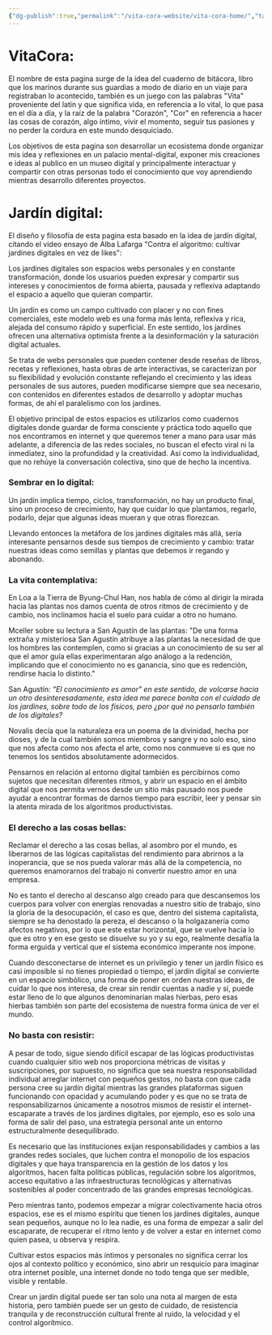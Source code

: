 ```yaml
---
{"dg-publish":true,"permalink":"/vita-cora-website/vita-cora-home/","tags":["gardenEntry"],"created":"2025-07-08T22:44:22.900+02:00","updated":"2025-07-09T23:06:14.158+02:00"}
---
```


# VitaCora:
El nombre de esta pagina surge de la idea del cuaderno de bitácora, libro que los marinos durante sus guardias a modo de diario en un viaje para registraban lo acontecido, también es un juego con las palabras "Vita" proveniente del latín y que significa vida, en referencia a lo vital, lo que pasa en el día a día, y la raíz de la palabra "Corazón", "Cor" en referencia a hacer las cosas de corazón, algo íntimo, vivir el momento, seguir tus pasiones y no perder la cordura en este mundo desquiciado. 

Los objetivos de esta pagina son desarrollar un ecosistema donde organizar mis idea y reflexiones en un palacio mental-digital, exponer mis creaciones e ideas al publico en un museo digital y principalmente interactuar y compartir con otras personas todo el conocimiento que voy aprendiendo mientras desarrollo diferentes proyectos.


# Jardín digital:
El diseño y filosofía de esta pagina esta basado en la idea de jardín digital, citando el video ensayo de Alba Lafarga "Contra el algoritmo: cultivar jardines digitales en vez de likes":

Los jardines digitales son espacios webs personales y en constante transformación, donde los usuarios pueden expresar y compartir sus intereses y conocimientos de forma abierta, pausada y reflexiva adaptando el espacio a aquello que quieran compartir.

Un jardín es como un campo cultivado con placer y no con fines comerciales, este modelo web es una forma más lenta, reflexiva y rica, alejada del consumo rápido y superficial. En este sentido, los jardines ofrecen una alternativa optimista frente a la desinformación y la saturación digital actuales.

Se trata de webs personales que pueden contener desde reseñas de libros, recetas y reflexiones, hasta obras de arte interactivas, se caracterizan por su flexibilidad y evolución constante reflejando el crecimiento y las ideas personales de sus autores, pueden modificarse siempre que sea necesario, con contenidos en diferentes estados de desarrollo y  adoptar muchas formas, de ahí el paralelismo con los jardines.

El objetivo principal de estos espacios es utilizarlos como cuadernos digitales donde guardar de forma consciente y práctica todo aquello que nos encontramos en internet y que queremos tener a mano para usar más adelante, a diferencia de las redes sociales, no buscan el efecto viral ni la inmediatez, sino la profundidad y la creatividad. Así como la individualidad, que no rehúye la conversación colectiva, sino que de hecho la incentiva.


### Sembrar en lo digital:
Un jardín implica tiempo, ciclos, transformación, no hay un producto final, sino un proceso de crecimiento, hay que cuidar lo que plantamos, regarlo, podarlo, dejar que algunas ideas mueran y que otras florezcan. 

Llevando entonces la metáfora de los jardines digitales más allá, sería interesante pensarnos desde sus tiempos de crecimiento y cambio: tratar nuestras ideas como semillas y plantas que debemos ir regando y abonando.


### La vita contemplativa:
En Loa a la Tierra de Byung-Chul Han, nos habla de cómo al dirigir la mirada hacia las plantas nos damos cuenta de otros ritmos de crecimiento y de cambio, nos inclinamos hacia el suelo para cuidar a otro no humano. 

Mceller sobre su lectura a San Agustín de las plantas: "De una forma extraña y misteriosa San Agustín atribuye a las plantas la necesidad de que los hombres las contemplen, como si gracias a un conocimiento de su ser al que el amor guía ellas experimentaran algo análogo a la redención, implicando que el conocimiento no es ganancia, sino que es redención, rendirse hacia lo distinto."

San Agustín: _"El conocimiento es amor" en este sentido, de volcarse hacia un otro desinteresadamente, esta idea me parece bonita con el cuidado de los jardines, sobre todo de los físicos, pero ¿por qué no pensarlo también de los digitales?_

Novalis decía que la naturaleza era un poema de la divinidad, hecha por dioses, y de la cual también somos miembros y sangre y no solo eso, sino que nos afecta como nos afecta el arte, como nos conmueve si es que no tenemos los sentidos absolutamente adormecidos.

Pensarnos en relación al entorno digital también es percibirnos como sujetos que necesitan diferentes ritmos, y abrir un espacio en el ámbito digital que nos permita vernos desde un sitio más pausado nos puede ayudar a encontrar formas de darnos tiempo para escribir, leer y pensar sin la atenta mirada de los algoritmos productivistas.


### El derecho a las cosas bellas:
Reclamar el derecho a las cosas bellas, al asombro por el mundo, es liberarnos de las lógicas capitalistas del rendimiento para abrirnos a la inoperancia, que se nos pueda valorar más allá de la competencia, no queremos enamorarnos del trabajo ni convertir nuestro amor en una empresa.

No es tanto el derecho al descanso algo creado para que descansemos los cuerpos para volver con energías renovadas a nuestro sitio de trabajo, sino la gloria de la desocupación, el caso es que, dentro del sistema capitalista, siempre se ha denostado la pereza, el descanso o la holgazanería como afectos negativos, por lo que este estar horizontal, que se vuelve hacia lo que es otro y en ese gesto se disuelve su yo y su ego, realmente desafía la forma erguida y vertical que el sistema económico imperante nos impone.

Cuando desconectarse de internet es un privilegio y tener un jardín físico es casi imposible si no tienes propiedad o tiempo, el jardín digital se convierte en un espacio simbólico, una forma de poner en orden nuestras ideas, de cuidar lo que nos interesa, de crear sin rendir cuentas a nadie y sí, puede estar lleno de lo que algunos denominarían malas hierbas, pero esas hierbas también son parte del ecosistema de nuestra forma única de ver el mundo.

### No basta con resistir:
A pesar de todo, sigue siendo difícil escapar de las lógicas productivistas cuando cualquier sitio web nos proporciona métricas de visitas y suscripciones, por supuesto, no significa que sea nuestra responsabilidad individual arreglar internet con pequeños gestos, no basta con que cada persona cree su jardín digital mientras las grandes plataformas siguen funcionando con opacidad y acumulando poder y es que no se trata de responsabilizarnos únicamente a nosotros mismos de resistir el internet-escaparate a través de los jardines digitales, por ejemplo, eso es solo una forma de salir del paso, una estrategia personal ante un entorno estructuralmente desequilibrado.

Es necesario que las instituciones exijan responsabilidades y cambios a las grandes redes sociales, que luchen contra el monopolio de los espacios digitales y que haya transparencia en la gestión de los datos y los algoritmos, hacen falta políticas públicas, regulación sobre los algoritmos, acceso equitativo a las infraestructuras tecnológicas y alternativas sostenibles al poder concentrado de las grandes empresas tecnológicas. 

Pero mientras tanto, podemos empezar a migrar colectivamente hacia otros espacios, ese es el mismo espíritu que tienen los jardines digitales, aunque sean pequeños, aunque no lo lea nadie, es una forma de empezar a salir del escaparate, de recuperar el ritmo lento y de volver a estar en internet como quien pasea, u observa y respira. 

Cultivar estos espacios más íntimos y personales no significa cerrar los ojos al contexto político y económico, sino abrir un resquicio para imaginar otra internet posible, una internet donde no todo tenga que ser medible, visible y rentable. 

Crear un jardín digital puede ser tan solo una nota al margen de esta historia, pero también puede ser un gesto de cuidado, de resistencia tranquila y de reconstrucción cultural frente al ruido, la velocidad y el control algorítmico.